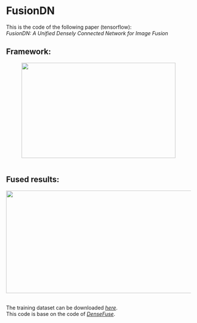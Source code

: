 # FusionDN

This is the code of the following paper (tensorflow):<br>
*FusionDN: A Unified Densely Connected Network for Image Fusion*


## Framework:
<div align=center><img src="https://github.com/hanna-xu/FusionDN/blob/master/imgs/procedure.jpg" width="420" height="260"/></div><br>

## Fused results:
<div align=center><img src="https://github.com/hanna-xu/FusionDN/blob/master/imgs/res2.pdf" width="520" height="280"/></div><br>

The training dataset can be downloaded [*here*](https://pan.baidu.com/s/1S1MKc3XdoICoSg6H33CPZw). <br>
This code is base on the code of [*DenseFuse*](https://github.com/hli1221/imagefusion_densefuse).
